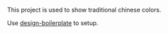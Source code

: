 This project is used to show traditional chinese colors.

Use [design-boilerplate](https://github.com/abruzzi/design-boilerplate) to setup.